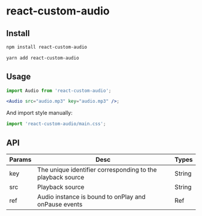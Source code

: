 # react-custom-audio

## Install

```bash
npm install react-custom-audio
```

```bash
yarn add react-custom-audio
```

## Usage

```jsx
import Audio from 'react-custom-audio';

<Audio src="audio.mp3" key="audio.mp3" />;
```

And import style manually:

```jsx
import 'react-custom-audio/main.css';
```

## API

| Params | Desc                                                       | Types  |
| ------ | ---------------------------------------------------------- | ------ |
| key    | The unique identifier corresponding to the playback source | String |
| src    | Playback source                                            | String |
| ref    | Audio instance is bound to onPlay and onPause events       | Ref    |
